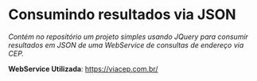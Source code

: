 # Consumindo resultados via JSON
<i>Contém no repositório um projeto simples usando JQuery para consumir resultados em JSON de uma WebService de consultas de endereço via CEP.</i>

**WebService Utilizada**: https://viacep.com.br/


